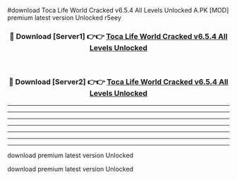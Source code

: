 #download Toca Life World Cracked v6.5.4 All Levels Unlocked A.PK [MOD] premium latest version Unlocked r5eey 



<div align="center">
<h3>🔴 Download [Server1] 👉👉 <a href="https://download1apk.web.app/">Toca Life World Cracked v6.5.4 All Levels Unlocked</a></h3><br>

<h3>🔴 Download [Server2] 👉👉 <a href="https://download1apk.web.app/">Toca Life World Cracked v6.5.4 All Levels Unlocked</a></h3>
</div>





----------------------------------------------------------

----------------------------------------------------------

----------------------------------------------------------

----------------------------------------------------------

----------------------------------------------------------

----------------------------------------------------------

----------------------------------------------------------

download premium latest version Unlocked

download premium latest version Unlocked
